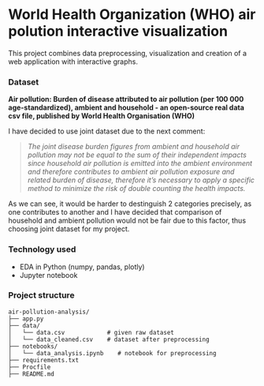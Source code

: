 # World Health Organization (WHO) air polution interactive visualization

This project combines data preprocessing, visualization and creation of a web application with interactive graphs.

### **Dataset**
**Air pollution: Burden of disease attributed to air pollution (per 100 000 age-standardized), ambient and household - an open-source real data csv file, published by World Health Organisation (WHO)**

I have decided to use joint dataset due to the next comment:

> *The joint disease burden figures from ambient and household air pollution may not be equal to the sum of their independent impacts since household air pollution is emitted into the ambient environment and therefore contributes to ambient air pollution exposure and related burden of disease, therefore it’s necessary to apply a specific method to minimize the risk of double counting the health impacts.*

As we can see, it would be harder to destinguish 2 categories precisely, as one contributes to another and I have decided that comparison of household and ambient pollution would not be fair due to this factor, thus choosing joint dataset for my project.

### **Technology used**
- EDA in Python (numpy, pandas, plotly)
- Jupyter notebook



### **Project structure**   
```
air-pollution-analysis/
├── app.py
├── data/
│   └── data.csv            # given raw dataset
│   └── data_cleaned.csv    # dataset after preprocessing
├── notebooks/
│   └── data_analysis.ipynb    # notebook for preprocessing
├── requirements.txt
├── Procfile
├── README.md
```
